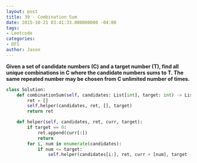```yaml
---
layout: post
title: 39 - Combination Sum
date: 2015-10-21 03:41:33.000000000 -04:00
tags:
- Leetcode
categories:
- DFS
author: Jason
---
```

**Given a set of candidate numbers (C) and a target number (T), find all unique combinations in C where the candidate numbers sums to T. The same repeated number may be chosen from C unlimited number of times.**

``` python
class Solution:
    def combinationSum(self, candidates: List[int], target: int) -> List[List[int]]:
        ret = []
        self.helper(candidates, ret, [], target)
        return ret

    def helper(self, candidates, ret, curr, target):
        if target == 0:
            ret.append(curr[:])
            return
        for i, num in enumerate(candidates):
            if num <= target:
                self.helper(candidates[i:], ret, curr + [num], target - num)
```
